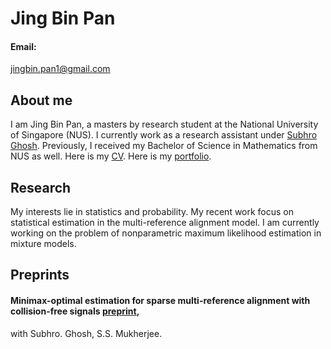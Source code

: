 # Jing Bin Pan

#### Email:
jingbin.pan1@gmail.com

## About me
I am Jing Bin Pan, a masters by research student at the National University of Singapore (NUS). I currently work as a research assistant under [Subhro Ghosh](https://subhro-ghosh.github.io/). Previously, I received my Bachelor of Science in Mathematics from NUS as well. Here is my [CV](/CV.pdf). Here is my [portfolio](https://panjb1.github.io/Portfolio/).

## Research

My interests lie in statistics and probability. My recent work focus on statistical estimation in the multi-reference alignment model. I am currently working on the problem of nonparametric maximum likelihood estimation in mixture models.

## Preprints
#### Minimax-optimal estimation for sparse multi-reference alignment with collision-free signals [preprint](https://arxiv.org/abs/2312.07839), 
with Subhro. Ghosh, S.S. Mukherjee.
